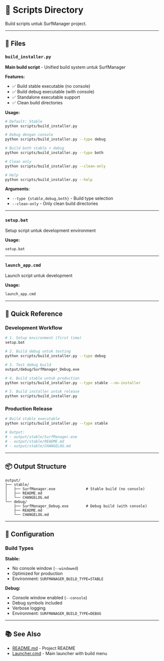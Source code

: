# 📜 Scripts Directory

Build scripts untuk SurfManager project.

---

## 📁 Files

### `build_installer.py`
**Main build script** - Unified build system untuk SurfManager

**Features:**
- ✅ Build stable executable (no console)
- ✅ Build debug executable (with console)
- ✅ Standalone executable support
- ✅ Clean build directories

**Usage:**
```bash
# Default: Stable
python scripts/build_installer.py

# Debug dengan console
python scripts/build_installer.py --type debug

# Build both stable + debug
python scripts/build_installer.py --type both

# Clean only
python scripts/build_installer.py --clean-only

# Help
python scripts/build_installer.py --help
```

**Arguments:**
- `--type {stable,debug,both}` - Build type selection
- `--clean-only` - Only clean build directories

---

### `setup.bat`
Setup script untuk development environment

**Usage:**
```bash
setup.bat
```

---

### `launch_app.cmd`
Launch script untuk development

**Usage:**
```bash
launch_app.cmd
```

---

## 🎯 Quick Reference

### Development Workflow

```bash
# 1. Setup environment (first time)
setup.bat

# 2. Build debug untuk testing
python scripts/build_installer.py --type debug

# 3. Test debug build
output/debug/SurfManager_Debug.exe

# 4. Build stable untuk production
python scripts/build_installer.py --type stable --no-installer

# 5. Build installer untuk release
python scripts/build_installer.py
```

### Production Release

```bash
# Build stable executable
python scripts/build_installer.py --type stable

# Output:
# - output/stable/SurfManager.exe
# - output/stable/README.md
# - output/stable/CHANGELOG.md
```

---

## 📦 Output Structure

```
output/
├── stable/
│   ├── SurfManager.exe              # Stable build (no console)
│   ├── README.md
│   └── CHANGELOG.md
└── debug/
    ├── SurfManager_Debug.exe        # Debug build (with console)
    ├── README.md
    └── CHANGELOG.md
```

---

## 🔧 Configuration

### Build Types

**Stable:**
- No console window (`--windowed`)
- Optimized for production
- Environment: `SURFMANAGER_BUILD_TYPE=STABLE`

**Debug:**
- Console window enabled (`--console`)
- Debug symbols included
- Verbose logging
- Environment: `SURFMANAGER_BUILD_TYPE=DEBUG`

---

## 📚 See Also

- [README.md](../README.md) - Project README
- [Launcher.cmd](../Launcher.cmd) - Main launcher with build menu
